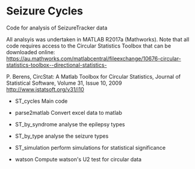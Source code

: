 # Seizure Cycles
Code for analysis of SeizureTracker data

All analsyis was undertaken in MATLAB R2017a (Mathworks). Note that all code requires access to the Circular Statistics Toolbox that can be downloaded online:
https://au.mathworks.com/matlabcentral/fileexchange/10676-circular-statistics-toolbox--directional-statistics-

P. Berens, CircStat: A Matlab Toolbox for Circular Statistics, Journal of Statistical Software, Volume 31, Issue 10, 2009 
http://www.jstatsoft.org/v31/i10

* ST_cycles
Main code

* parse2matlab
Convert excel data to matlab

* ST_by_syndrome
analyse the epilepsy types

* ST_by_type
analyse the seizure types

* ST_simulation
perform simulations for statistical significance

* watson
Compute watson's U2 test for circular data
